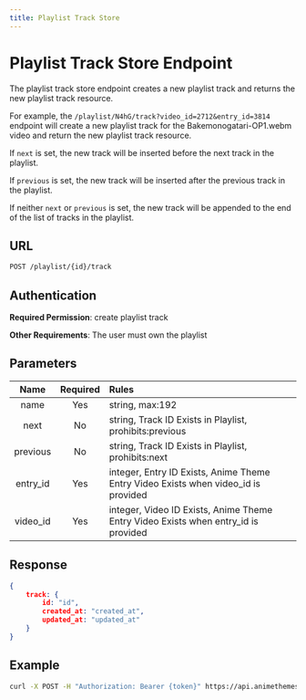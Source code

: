```yaml
---
title: Playlist Track Store
---
```


# Playlist Track Store Endpoint

The playlist track store endpoint creates a new playlist track and returns the new playlist track resource.

For example, the `/playlist/N4hG/track?video_id=2712&entry_id=3814` endpoint will create a new playlist track for the Bakemonogatari-OP1.webm video and return the new playlist track resource.

If `next` is set, the new track will be inserted before the next track in the playlist.

If `previous` is set, the new track will be inserted after the previous track in the playlist.

If neither `next` or `previous` is set, the new track will be appended to the end of the list of tracks in the playlist.

## URL

```sh
POST /playlist/{id}/track
```

## Authentication

**Required Permission**: create playlist track

**Other Requirements**: The user must own the playlist

## Parameters

| Name     | Required | Rules                                                                              |
| :------: | :------: | :--------------------------------------------------------------------------------- |
| name     | Yes      | string, max:192                                                                    |
| next     | No       | string, Track ID Exists in Playlist, prohibits:previous                            |
| previous | No       | string, Track ID Exists in Playlist, prohibits:next                                |
| entry_id | Yes      | integer, Entry ID Exists, Anime Theme Entry Video Exists when video_id is provided |
| video_id | Yes      | integer, Video ID Exists, Anime Theme Entry Video Exists when entry_id is provided |

## Response

```json
{
    track: {
        id: "id",
        created_at: "created_at",
        updated_at: "updated_at"
    }
}
```

## Example

```bash
curl -X POST -H "Authorization: Bearer {token}" https://api.animethemes.moe/playlist/N4hG/track
```
